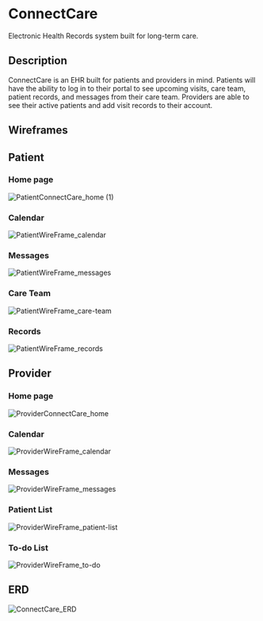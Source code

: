 # ConnectCare
Electronic Health Records system built for long-term care.

## Description
ConnectCare is an EHR built for patients and providers in mind. Patients will have the ability to log in to their portal to see upcoming visits, care team, patient records, and messages from their care team. Providers are able to see their active patients and add visit records to their account. 

## Wireframes

## Patient

### Home page
![PatientConnectCare_home (1)](https://user-images.githubusercontent.com/73357380/194899597-cd0b84aa-a136-455e-8bb6-a8cf78ae8d55.png)

### Calendar
![PatientWireFrame_calendar](https://user-images.githubusercontent.com/73357380/194896090-6b6317a7-2330-4db0-bd91-9831e8a8222b.png)

### Messages
![PatientWireFrame_messages](https://user-images.githubusercontent.com/73357380/194896204-b22f6a7d-10b7-4442-9a40-58c4b1079b84.png)

### Care Team
![PatientWireFrame_care-team](https://user-images.githubusercontent.com/73357380/194896270-5d40e5bf-97fa-4ae9-aa8a-6f5f0d7857ff.png)

### Records
![PatientWireFrame_records](https://user-images.githubusercontent.com/73357380/194896336-fe851119-55ef-4fa4-99ae-ec137f4cff8e.png)

## Provider

### Home page
![ProviderConnectCare_home](https://user-images.githubusercontent.com/73357380/194899362-7cc95deb-a376-4e28-a026-f20da65d37ac.png)

### Calendar
![ProviderWireFrame_calendar](https://user-images.githubusercontent.com/73357380/194897278-b2e595af-b7dd-4ec3-bf48-3e7da1122dd3.png)

### Messages
![ProviderWireFrame_messages](https://user-images.githubusercontent.com/73357380/194897356-04e862b5-6df9-4a4d-b9e9-bc958fab37d6.png)

### Patient List
![ProviderWireFrame_patient-list](https://user-images.githubusercontent.com/73357380/194897438-227eea7d-b6cd-423c-ae51-7727b5673156.png)

### To-do List
![ProviderWireFrame_to-do](https://user-images.githubusercontent.com/73357380/194897548-c4867ee1-9c48-48f9-8c97-737cb9f08ae6.png)

## ERD
![ConnectCare_ERD](https://user-images.githubusercontent.com/73357380/194903346-401257f6-c581-4c95-9a9a-f669748d1196.png)









